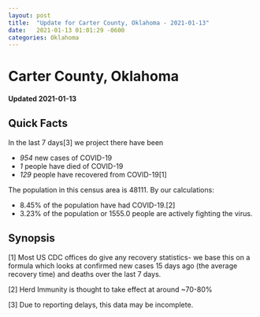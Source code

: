 ```yaml
---
layout: post
title:  "Update for Carter County, Oklahoma - 2021-01-13"
date:   2021-01-13 01:01:29 -0600
categories: Oklahoma
---
```


# Carter County, Oklahoma
#### Updated 2021-01-13

## Quick Facts

In the last 7 days[3] we project there have been
- *954* new cases of COVID-19
- *1* people have died of COVID-19
- *129* people have recovered from COVID-19[1]

The population in this census area is 48111. By our calculations:
- 8.45% of the population have had COVID-19.[2]
- 3.23% of the population or 1555.0 people are actively fighting the virus.

## Synopsis




[1] Most US CDC offices do give any recovery statistics- we base this on a formula which looks at confirmed new cases
15 days ago (the average recovery time) and deaths over the last 7 days.

[2] Herd Immunity is thought to take effect at around ~70-80%

[3] Due to reporting delays, this data may be incomplete.
 
    